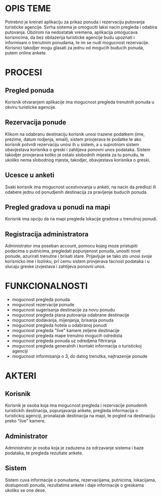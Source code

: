 # **OPIS TEME**  
Potrebno je kreirati aplikaciju za prikaz ponuda i rezervaciju putovanja turisticke agencije. Svrha sistema je omoguciti laksi
nacin pregleda i odabira putovanja. Obzirom na nedostatak vremena, aplikacija omogucava korisnicima, da bez obilazenja turisticke 
agencije budu upoznati i informisani o trenutnim ponudama, te im se nudi mogucnost rezervacije. Korisnici takodjer mogu glasati za
jednu od mogucih buducih ponuda, putem online ankete. 

# **PROCESI**
## **Pregled ponuda**
Korisnik otvaranjem aplikacije ima mogucnost pregleda trenutnih ponuda u okviru turisticke agencije.

## **Rezervacija ponude**
Klikom na odabranu destinaciju korisnik unosi trazene podatkem (ime, prezime, datum rodjenja, email), sistem provjerava te podatke
te ako korisnik potvrdi rezervaciju unosi ih u sistem, a u suprotnom sistem obavjestava korisnika o greski i zahtijeva ponovni unos
podataka. Sistem takodjer provjerava koliko je ostalo slobodnih mijesta za tu ponudu, te ukoliko nema slobodnog mjesta, takodjer, 
obavjestava korisnika o greski.

## **Ucesce u anketi** 
Svaki korisnik ima mogucnost ucestvovanja u anketi, na nacin da predlozi ili odabere jednu od ponudjenih destinacija za pravljenje 
buducih ponuda. 

## **Pregled gradova u ponudi na mapi**
Korisnik ima opciju da na mapi pregleda lokacije gradova u trenutnoj ponudi.

## **Registracija administratora**
Administrator ima poseban account, pomocu kojeg moze pristupiti podacima o putnicima, pregledati popunjenost ponuda, unositi nove 
ponude, azurirati trenutne i brisati stare. Prijavljuje se tako sto unosi svoje korisnicko ime i lozinku, pri cemu sistem provjerava 
tacnost podataka i u slucaju greske izvjestava i zahtijeva ponovni unos.

# **FUNKCIONALNOSTI**
- mogucnost pregleda ponuda
- mogucnost rezervacije ponude
- mogucnost sugerisanja destinacije za novu ponudu
- mogucnost pregleda plana putovanja odabrane destinacije
- mogucnost dodavanja, mijenjanja, brisanja ponuda
- mogucnost pregleda hotela u odabranoj ponudi
- mogucnost pregleda "live" kamere zeljene destinacije
- mogucnost pregleda mape trenutno mogucih odredista
- mogucnost pregleda ponuda uz odredjena filtriranja
- mogucnost pregleda generalnih i kontakt informacija o turistickoj agenciji
- mogucnost informisanja o 3, do datog trenutka, najtrazenije ponude

# **AKTERI** 
## **Korisnik**
Korisnik je osoba koja ima mogucnost pregleda i rezervacije ponudenih turistickih destinacija, popunjavanja ankete, pregleda 
informacija o turistickoj agenciji, pronalazak destinacija na mapi, te pogled na destinaciju preko "live" kamere.

## **Administrator**
Administrator je osoba koja je zaduzena za odrzavanje sistema i baze podataka, te pregleda rezultate ankete.

## **Sistem**
Sistem cuva informacije o ponudama, rezervacijama, putnicima, lokacijama, dostupnosti ponuda, rezultatima ankete i daje informacije 
o greskama ukoliko se one dese.

